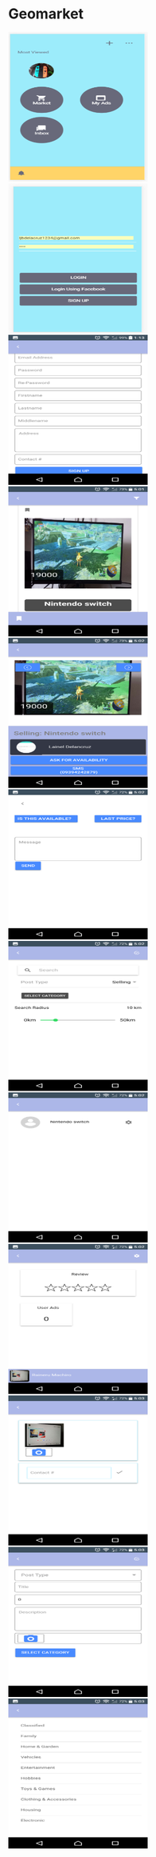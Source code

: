 # Geomarket


<img width="280" height="300" alt="" src="https://raw.githubusercontent.com/ljbdelacruz/Geomarket/master/ss/1.PNG">
<img width="280" height="300" alt="" src="https://raw.githubusercontent.com/ljbdelacruz/Geomarket/master/ss/2.PNG">
<img width="280" height="300" alt="" src="https://raw.githubusercontent.com/ljbdelacruz/Geomarket/master/ss/3.png">
<img width="280" height="300" alt="" src="https://raw.githubusercontent.com/ljbdelacruz/Geomarket/master/ss/4.png">
<img width="280" height="300" alt="" src="https://raw.githubusercontent.com/ljbdelacruz/Geomarket/master/ss/5.png">
<img width="280" height="300" alt="" src="https://raw.githubusercontent.com/ljbdelacruz/Geomarket/master/ss/6.png">
<img width="280" height="300" alt="" src="https://raw.githubusercontent.com/ljbdelacruz/Geomarket/master/ss/7.png">
<img width="280" height="300" alt="" src="https://raw.githubusercontent.com/ljbdelacruz/Geomarket/master/ss/8.png">
<img width="280" height="300" alt="" src="https://raw.githubusercontent.com/ljbdelacruz/Geomarket/master/ss/9.png">
<img width="280" height="300" alt="" src="https://raw.githubusercontent.com/ljbdelacruz/Geomarket/master/ss/10.png">
<img width="280" height="300" alt="" src="https://raw.githubusercontent.com/ljbdelacruz/Geomarket/master/ss/11.png">
<img width="280" height="300" alt="" src="https://raw.githubusercontent.com/ljbdelacruz/Geomarket/master/ss/12.png">
